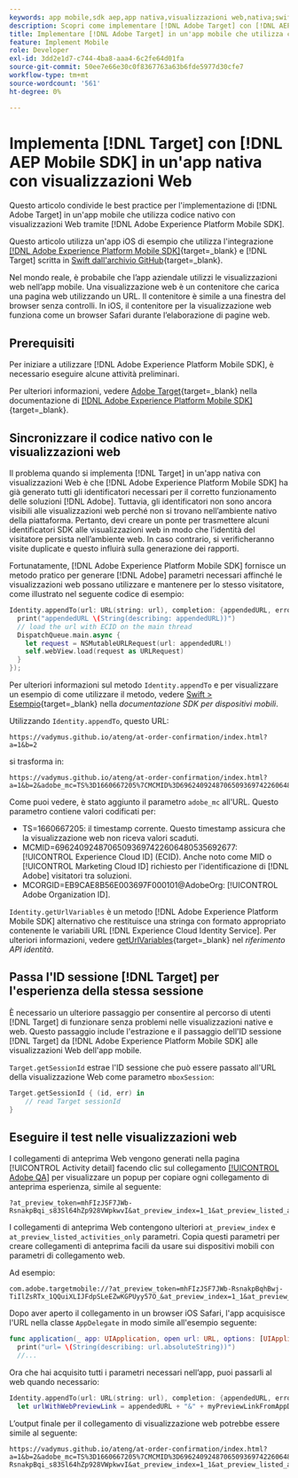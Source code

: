 ```yaml
---
keywords: app mobile,sdk aep,app nativa,visualizzazioni web,nativa;swift,sdk mobile adobe experience platform,sdk mobile,codice nativo
description: Scopri come implementare [!DNL Adobe Target] con [!DNL AEP Mobile SDK] in un'app nativa con visualizzazioni web.
title: Implementare [!DNL Adobe Target] in un'app mobile che utilizza codice nativo con visualizzazioni Web
feature: Implement Mobile
role: Developer
exl-id: 3dd2e1d7-c744-4ba8-aaa4-6c2fe64d01fa
source-git-commit: 50ee7e66e30c0f8367763a63b6fde5977d30cfe7
workflow-type: tm+mt
source-wordcount: '561'
ht-degree: 0%

---
```


# Implementa [!DNL Target] con [!DNL AEP Mobile SDK] in un&#39;app nativa con visualizzazioni Web

Questo articolo condivide le best practice per l&#39;implementazione di [!DNL Adobe Target] in un&#39;app mobile che utilizza codice nativo con visualizzazioni Web tramite [!DNL Adobe Experience Platform Mobile SDK].

Questo articolo utilizza un&#39;app iOS di esempio che utilizza l&#39;integrazione [[!DNL Adobe Experience Platform Mobile SDK]](https://developer.adobe.com/client-sdks/documentation/getting-started/){target=_blank} e [!DNL Target] scritta in [Swift dall&#39;archivio GitHub](https://github.com/adobe/aep-sdk-app/){target=_blank}.

Nel mondo reale, è probabile che l’app aziendale utilizzi le visualizzazioni web nell’app mobile. Una visualizzazione web è un contenitore che carica una pagina web utilizzando un URL. Il contenitore è simile a una finestra del browser senza controlli. In iOS, il contenitore per la visualizzazione web funziona come un browser Safari durante l’elaborazione di pagine web.

## Prerequisiti

Per iniziare a utilizzare [!DNL Adobe Experience Platform Mobile SDK], è necessario eseguire alcune attività preliminari.

Per ulteriori informazioni, vedere [Adobe Target](https://developer.adobe.com/client-sdks/documentation/adobe-target/){target=_blank} nella documentazione di [[!DNL Adobe Experience Platform Mobile SDK]](https://developer.adobe.com/client-sdks/documentation/){target=_blank}.

## Sincronizzare il codice nativo con le visualizzazioni web

Il problema quando si implementa [!DNL Target] in un&#39;app nativa con visualizzazioni Web è che [!DNL Adobe Experience Platform Mobile SDK] ha già generato tutti gli identificatori necessari per il corretto funzionamento delle soluzioni [!DNL Adobe]. Tuttavia, gli identificatori non sono ancora visibili alle visualizzazioni web perché non si trovano nell’ambiente nativo della piattaforma. Pertanto, devi creare un ponte per trasmettere alcuni identificatori SDK alle visualizzazioni web in modo che l’identità del visitatore persista nell’ambiente web. In caso contrario, si verificheranno visite duplicate e questo influirà sulla generazione dei rapporti.

Fortunatamente, [!DNL Adobe Experience Platform Mobile SDK] fornisce un metodo pratico per generare [!DNL Adobe] parametri necessari affinché le visualizzazioni web possano utilizzare e mantenere per lo stesso visitatore, come illustrato nel seguente codice di esempio:

```swift
Identity.appendTo(url: URL(string: url), completion: {appendedURL, error in
  print("appendedURL \(String(describing: appendedURL))")
  // load the url with ECID on the main thread
  DispatchQueue.main.async {
    let request = NSMutableURLRequest(url: appendedURL!)
    self.webView.load(request as URLRequest)
  }
});
```

Per ulteriori informazioni sul metodo `Identity.appendTo` e per visualizzare un esempio di come utilizzare il metodo, vedere [Swift > Esempio](https://developer.adobe.com/client-sdks/documentation/mobile-core/identity/tabs/api-reference/){target=_blank} nella *documentazione SDK per dispositivi mobili*.

Utilizzando `Identity.appendTo`, questo URL:

```
https://vadymus.github.io/ateng/at-order-confirmation/index.html?a=1&b=2
```

si trasforma in:

```
https://vadymus.github.io/ateng/at-order-confirmation/index.html?a=1&b=2&adobe_mc=TS%3D1660667205%7CMCMID%3D69624092487065093697422606480535692677%7CMCORGID%3DEB9CAE8B56E003697F000101%40AdobeOrg
```

Come puoi vedere, è stato aggiunto il parametro `adobe_mc` all&#39;URL. Questo parametro contiene valori codificati per:

* TS=1660667205: il timestamp corrente. Questo timestamp assicura che la visualizzazione web non riceva valori scaduti.
* MCMID=69624092487065093697422606480535692677: [!UICONTROL Experience Cloud ID] (ECID). Anche noto come MID o [!UICONTROL Marketing Cloud ID] richiesto per l&#39;identificazione di [!DNL Adobe] visitatori tra soluzioni.
* MCORGID=EB9CAE8B56E003697F000101@AdobeOrg: [!UICONTROL Adobe Organization ID].

`Identity.getUrlVariables` è un metodo [!DNL Adobe Experience Platform Mobile SDK] alternativo che restituisce una stringa con formato appropriato contenente le variabili URL [!DNL Experience Cloud Identity Service]. Per ulteriori informazioni, vedere [getUrlVariables](https://developer.adobe.com/client-sdks/documentation/mobile-core/identity/api-reference/#geturlvariables){target=_blank} nel *riferimento API identità*.

## Passa l&#39;ID sessione [!DNL Target] per l&#39;esperienza della stessa sessione

È necessario un ulteriore passaggio per consentire al percorso di utenti [!DNL Target] di funzionare senza problemi nelle visualizzazioni native e web. Questo passaggio include l&#39;estrazione e il passaggio dell&#39;ID sessione [!DNL Target] da [!DNL Adobe Experience Platform Mobile SDK] alle visualizzazioni Web dell&#39;app mobile.

`Target.getSessionId` estrae l&#39;ID sessione che può essere passato all&#39;URL della visualizzazione Web come parametro `mboxSession`:

```swift
Target.getSessionId { (id, err) in
    // read Target sessionId
}
```

## Eseguire il test nelle visualizzazioni web

I collegamenti di anteprima Web vengono generati nella pagina [!UICONTROL Activity detail] facendo clic sul collegamento [[!UICONTROL Adobe QA]](/help/dev/implement/mobile/target-mobile-preview.md) per visualizzare un popup per copiare ogni collegamento di anteprima esperienza, simile al seguente:

```
?at_preview_token=mhFIzJSF7JWb-RsnakpBqi_s83Sl64hZp928VWpkwvI&at_preview_index=1_1&at_preview_listed_activities_only=true
```

I collegamenti di anteprima Web contengono ulteriori `at_preview_index` e `at_preview_listed_activities_only` parametri. Copia questi parametri per creare collegamenti di anteprima facili da usare sui dispositivi mobili con parametri di collegamento web.

Ad esempio:

```
com.adobe.targetmobile://?at_preview_token=mhFIzJSF7JWb-RsnakpBqhBwj-TiIlZsRTx_1QQuiXLIJFdpSLeEZwKGPUyy57O_&at_preview_index=1_1&at_preview_listed_activities_only=true
```

Dopo aver aperto il collegamento in un browser iOS Safari, l&#39;app acquisisce l&#39;URL nella classe `AppDelegate` in modo simile all&#39;esempio seguente:

```swift
func application(_ app: UIApplication, open url: URL, options: [UIApplicationOpenURLOptionsKey : Any] = [:]) -> Bool {
  print("url= \(String(describing: url.absoluteString))")
  //...
```

Ora che hai acquisito tutti i parametri necessari nell’app, puoi passarli al web quando necessario:

```swift
Identity.appendTo(url: URL(string: url), completion: {appendedURL, error in
  let urlWithWebPreviewLink = appendedURL + "&" + myPreviewLinkFromAppDelegate
```

L’output finale per il collegamento di visualizzazione web potrebbe essere simile al seguente:

```
https://vadymus.github.io/ateng/at-order-confirmation/index.html?a=1&b=2&adobe_mc=TS%3D1660667205%7CMCMID%3D69624092487065093697422606480535692677%7CMCORGID%3DEB9CAE8B56E003697F000101%40AdobeOrg&at_preview_token=mhFIzJSF7JWb-RsnakpBqi_s83Sl64hZp928VWpkwvI&at_preview_index=1_1&at_preview_listed_activities_only=true
```

